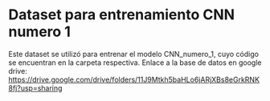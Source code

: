 # Dataset para entrenamiento CNN numero 1
Este dataset se utilizó para entrenar el modelo CNN_numero_1, cuyo código se encuentran en la carpeta respectiva.
Enlace a la base de datos en google drive: https://drive.google.com/drive/folders/11J9Mtkh5baHLo6jARjXBs8eGrkRNK8fj?usp=sharing
